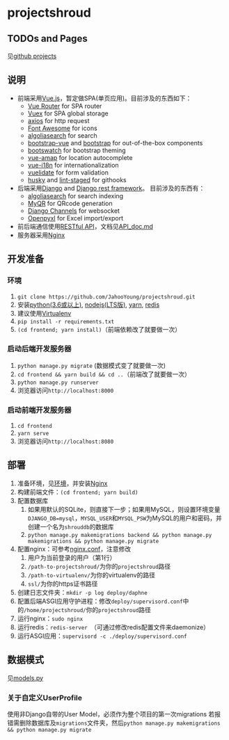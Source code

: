 # projectshroud

## TODOs and Pages
见[github projects](https://github.com/JahooYoung/projectshroud/projects/1)

## 说明

- 前端采用[Vue.js](https://cn.vuejs.org)，暂定做SPA(单页应用)。目前涉及的东西如下：
  - [Vue Router](https://router.vuejs.org/zh/) for SPA router
  - [Vuex](https://vuex.vuejs.org/zh/) for SPA global storage
  - [axios](https://github.com/axios/axios) for http request
  - [Font Awesome](http://fontawesome.dashgame.com) for icons
  - [algoliasearch](https://www.algolia.com) for search
  - [bootstrap-vue](https://bootstrap-vue.js.org) and [bootstrap](https://getbootstrap.com) for out-of-the-box components
  - [bootswatch](https://bootswatch.com) for bootstrap theming
  - [vue-amap](https://github.com/ElemeFE/vue-amap/) for location autocomplete
  - [vue-i18n](https://kazupon.github.io/vue-i18n/zh/) for internationalization
  - [vuelidate](https://vuelidate.netlify.com) for form validation
  - [husky](https://github.com/typicode/husky) and [lint-staged](https://github.com/okonet/lint-staged) for githooks
- 后端采用[Django](https://djangoproject.com) and [Django rest framework](https://www.django-rest-framework.org)。 目前涉及的东西有：
  - [algoliasearch](https://www.algolia.com) for search indexing
  - [MyQR](https://github.com/sylnsfar/qrcode) for QRcode generation
  - [Django Channels](https://channels.readthedocs.io/en/latest/index.html) for websocket
  - [Openpyxl](https://openpyxl.readthedocs.io/en/stable/) for Excel import/export
- 前后端通信使用[RESTful API](https://www.runoob.com/w3cnote/restful-architecture.html)，文档见[API_doc.md](./backend/API_doc.md)
- 服务器采用[Nginx](http://nginx.org/en/)

## 开发准备

### 环境

1. `git clone https://github.com/JahooYoung/projectshroud.git`
2. 安装[python(3.6或以上)](https://www.python.org/), [nodejs(LTS版)](https://nodejs.org), [yarn](https://yarnpkg.com/zh-Hant/), [redis](https://redis.io/)
3. 建议使用[Virtualenv](https://virtualenv.pypa.io/en/stable/)
4. `pip install -r requirements.txt`
5. `(cd frontend; yarn install)`（前端依赖改了就要做一次）

### 启动后端开发服务器

1. `python manage.py migrate` (数据模式变了就要做一次)
2. `cd frontend && yarn build && cd ..`（前端改了就要做一次）
3. `python manage.py runserver`
4. 浏览器访问`http://localhost:8000`

### 启动前端开发服务器

1. `cd frontend`
2. `yarn serve`
3. 浏览器访问`http://localhost:8080`

## 部署

1. 准备环境，见[环境](#环境)，并安装[Nginx](http://nginx.org/en/)
2. 构建前端文件：`(cd frontend; yarn build)`
3. 配置数据库
   1. 如果用默认的SQLite，则直接下一步；如果用MySQL，则设置环境变量`DJANGO_DB=mysql`，`MYSQL_USER`和`MYSQL_PSW`为MySQL的用户和密码，并创建一个名为`shrouddb`的数据库
   2. `python manage.py makemigrations backend && python manage.py makemigrations && python manage.py migrate`
4. 配置nginx：可参考[nginx.conf](deploy/nginx.conf)，注意修改
   1. 用户为当前登录的用户（第1行）
   2. `/path-to-projectshroud/`为你的`projectshroud`路径
   3. `/path-to-virtualenv/`为你的virtualenv的路径
   4. `ssl/`为你的https证书路径
5. 创建日志文件夹：`mkdir -p log deploy/daphne` 
6. 配置后端ASGI应用守护进程：修改`deploy/supervisord.conf`中的`/home/projectshroud/`你的`projectshroud`路径
7. 运行nginx：`sudo nginx`
8. 运行redis：`redis-server `（可通过修改redis配置文件来daemonize）
9. 运行ASGI应用：`supervisord -c ./deploy/supervisord.conf`

## 数据模式
见[models.py](./backend/models.py)

### 关于自定义UserProfile
使用非Django自带的User Model，必须作为整个项目的第一次migrations
若报错需删除数据库及`migrations`文件夹，然后`python manage.py makemigrations && python manage.py migrate`
